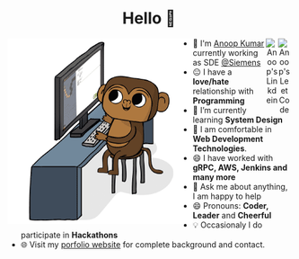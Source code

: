 <div align='center'><h1> Hello 👋</h1></div>
<div align="center">
<a href="https://leetcode.com/anoopjhaa/" target="_blank" rel="nofollow"><img align="right" alt="Anoop's LeetCode" width="22px" src="https://cdn.jsdelivr.net/npm/simple-icons@v3/icons/leetcode.svg" /></a><a href="https://www.linkedin.com/in/anoopjhaa" target="_blank" rel="nofollow"><img align="right" alt="Anoop's Linkdein" width="22px" src="https://cdn.jsdelivr.net/npm/simple-icons@v3/icons/linkedin.svg" /></a>
</div>

<img src='https://github.com/keshavsingh4522/keshavsingh4522/blob/master/Assets/Monkey_Kid_Coding.gif' align='left'>

- :school: I'm [Anoop Kumar](https://anoopjhaa.me/) currently working as SDE <a href="https://www.siemens.com/">@Siemens  </a> 
- :neutral_face: I have a **love/hate** relationship with **Programming**
- 🌱 I’m currently learning **System Design**
- 🤔 I am comfortable in **Web Development Technologies**.
- 😄 I have worked with **gRPC, AWS, Jenkins and many more**
- 💬 Ask me about anything, I am happy to help
- 😄 Pronouns: **Coder, Leader** and **Cheerful**
- :bulb: Occasionaly I do participate in **Hackathons**
- 🌐 Visit my [porfolio website](https://anoopjhaa.me/) for complete background and contact.

<br />
<br />
